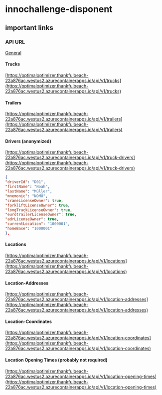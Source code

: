 # innochallenge-disponent

## important links

### API URL
[General](https://optimaloptimizer.thankfulbeach-22a876ac.westus2.azurecontainerapps.io/api/v1)

#### Trucks
[https://optimaloptimizer.thankfulbeach-22a876ac.westus2.azurecontainerapps.io/api/v1/trucks](https://optimaloptimizer.thankfulbeach-22a876ac.westus2.azurecontainerapps.io/api/v1/trucks)

#### Trailers
[https://optimaloptimizer.thankfulbeach-22a876ac.westus2.azurecontainerapps.io/api/v1/trailers](https://optimaloptimizer.thankfulbeach-22a876ac.westus2.azurecontainerapps.io/api/v1/trailers)

#### Drivers (anonymized)
[https://optimaloptimizer.thankfulbeach-22a876ac.westus2.azurecontainerapps.io/api/v1/truck-drivers](https://optimaloptimizer.thankfulbeach-22a876ac.westus2.azurecontainerapps.io/api/v1/truck-drivers)
```json
{
"driverId": "D01",
"firstName": "Noah",
"lastName": "Müller",
"mnemonic": "NOMÜ",
"craneLicenseOwner": true,
"forkliftLicenseOwner": true,
"longTruckLicenseOwner": true,
"eurotrailerLicenseOwner": true,
"adrLicenseOwner": true,
"currentLocation": "1000001",
"homeBase": "1000001"
},
```


#### Locations
[https://optimaloptimizer.thankfulbeach-22a876ac.westus2.azurecontainerapps.io/api/v1/locations](https://optimaloptimizer.thankfulbeach-22a876ac.westus2.azurecontainerapps.io/api/v1/locations)

#### Location-Addresses
[https://optimaloptimizer.thankfulbeach-22a876ac.westus2.azurecontainerapps.io/api/v1/location-addresses](https://optimaloptimizer.thankfulbeach-22a876ac.westus2.azurecontainerapps.io/api/v1/location-addresses)

#### Location-Coordinates
[https://optimaloptimizer.thankfulbeach-22a876ac.westus2.azurecontainerapps.io/api/v1/location-coordinates](https://optimaloptimizer.thankfulbeach-22a876ac.westus2.azurecontainerapps.io/api/v1/location-coordinates)

#### Location Opening Times (probably not required)
[https://optimaloptimizer.thankfulbeach-22a876ac.westus2.azurecontainerapps.io/api/v1/location-opening-times](https://optimaloptimizer.thankfulbeach-22a876ac.westus2.azurecontainerapps.io/api/v1/location-opening-times)
